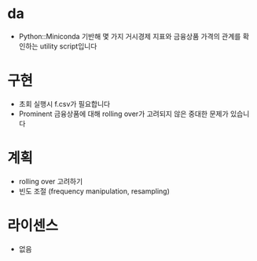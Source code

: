 # da
 - Python::Miniconda 기반해 몇 가지 거시경제 지표와 금융상품 가격의 관계를 확인하는 utility script입니다

# 구현
 - 초회 실행시 f.csv가 필요합니다
 - Prominent 금융상품에 대해 rolling over가 고려되지 않은 중대한 문제가 있습니다

# 계획
 - rolling over 고려하기
 - 빈도 조절 (frequency manipulation, resampling)

# 라이센스
 - 없음
